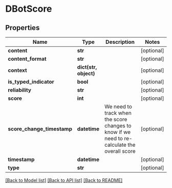 # DBotScore

## Properties
Name | Type | Description | Notes
------------ | ------------- | ------------- | -------------
**content** | **str** |  | [optional] 
**content_format** | **str** |  | [optional] 
**context** | **dict(str, object)** |  | [optional] 
**is_typed_indicator** | **bool** |  | [optional] 
**reliability** | **str** |  | [optional] 
**score** | **int** |  | [optional] 
**score_change_timestamp** | **datetime** | We need to track when the score changes to know if we need to re-calculate the overall score | [optional] 
**timestamp** | **datetime** |  | [optional] 
**type** | **str** |  | [optional] 

[[Back to Model list]](README.md#documentation-for-models) [[Back to API list]](README.md#documentation-for-api-endpoints) [[Back to README]](README.md)


